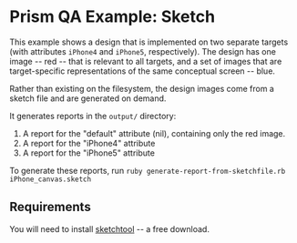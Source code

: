 Prism QA Example: Sketch
========================

This example shows a design that is implemented on two separate targets (with attributes `iPhone4` and `iPhone5`, respectively).  The design has one image -- red -- that is relevant to all targets, and a set of images that are target-specific representations of the same conceptual screen -- blue.

Rather than existing on the filesystem, the design images come from a sketch file and are generated on demand.

It generates reports in the `output/` directory:

1. A report for the "default" attribute (nil), containing only the red image.
2. A report for the "iPhone4" attribute
3. A report for the "iPhone5" attribute

To generate these reports, run `ruby generate-report-from-sketchfile.rb iPhone_canvas.sketch`


Requirements
------------

You will need to install [sketchtool](http://bohemiancoding.com/sketch/tool/) -- a free download.